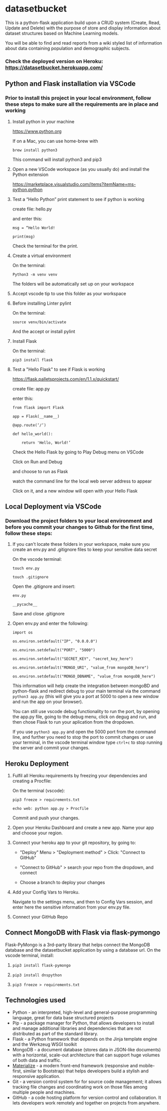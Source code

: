 # datasetbucket

This is a python-flask application build upon a CRUD system (Create, Read, Update and Delete) 
with the purpose of store and display information about dataset structures based on Machine Learning models.

You will be able to find and read reports from a wiki styled list of information 
about data containing population and demographic subjects.

### Check the deployed version on Heroku: https://datasetbucket.herokuapp.com/

## Python and Flask installation via VSCode

### Prior to install this project in your local environment, follow these steps to make sure all the requirements are in place and working

1. Install python in your machine

    https://www.python.org

    If on a Mac, you can use home-brew with 

    `brew install python3`

    This command will install python3 and pip3

2. Open a new VSCode workspace (as you usually do) and install the Python extension

    https://marketplace.visualstudio.com/items?itemName=ms-python.python

3. Test a “Hello Python” print statement to see if python is working

    create file: hello.py

    and enter this:

    `msg = “Hello World!`

    `print(msg)`

    Check the terminal for the print.

4. Create a virtual environment

    On the terminal:

    `Python3 -m venv venv`

    The folders will be automatically set up on your workspace

5. Accept vscode tip to use this folder as your workspace

6. Before installing Linter pylint

    On the terminal:

    ` source venv/bin/activate `

    And the accept or install pylint

7. Install Flask

    On the terminal:

    ` pip3 install flask `

8. Test a "Hello Flask" to see if Flask is working

    https://flask.palletsprojects.com/en/1.1.x/quickstart/

    create file: app.py

    enter this:

    `from flask import Flask`

    `app = Flask(__name__)`


    `@app.route(‘/‘)`

    `def hello_world():`

    `    return 'Hello, World!’`

    Check the Hello Flask by going to Play Debug menu on VSCode

    Click on Run and Debug

    and choose to run as Flask

    watch the command line for the local web server address to appear

    Click on it, and a new window will open with your Hello Flask

## Local Deployment via VSCode
### Download the project folders to your local environment and before you commit your changes to Github for the first time, follow these steps:

1. If you can't locate these folders in your workspace, make sure you create an env.py and .gitignore files to keep your sensitive data secret

    On the vscode terminal:

    `touch env.py`

    `touch .gitignore`

    Open the .gitignore and insert:

    `env.py`

    `__pycache__`

    Save and close .gitignore

2. Open env.py and enter the following:

    `import os`

    `os.environ.setdefault("IP", "0.0.0.0")`

    `os.environ.setdefault("PORT", "5000")`

    `os.environ.setdefault("SECRET_KEY", "secret_key_here")`

    `os.environ.setdefault("MONGO_URI", "value_from mongoDB_here")`

    `os.environ.setdefault("MONGO_DBNAME", "value_from mongoDB_here")`

    This information will help create the integration between mongoBD and python-flask and redirect debug to your main terminal via the command `python3 app.py` (this will give you a port at 5000 to open a new window and run the app on your browser). 
    
    You can still use vscode debug functionality to run the port, by opening the app.py file, going to the debug menu, click on degug and run, and then chose Flask to run your aplication from the dropdown.
    
    If you use `python3 app.py` and open the 5000 port from the command line, and further you need to stop the port to commit changes or use your terminal, in the vscode terminal window type `ctrl+c` to stop running the server and commit your changes.

## Heroku Deployment

1. Fulfil all Heroku requirements by freezing your dependencies and creating a Procfile:

    On the terminal (vscode):

    `pip3 freeze > requirements.txt`

    `echo web: python app.py > Procfile`

    Commit and push your changes.

2. Open your Heroku Dashboard and create a new app. Name your app and choose your region.

3. Connect your heroku app to your git repository, by going to:

    - "Deploy" Menu > "Deployment method" > Click: "Connect to GitHub"

    - "Connect to GitHub" > search your repo from the dropdown, and connect

    - Choose a branch to deploy your changes

4. Add your Config Vars to Heroku.

    Navigate to the settings menu, and then to Config Vars session, and enter here the sensitive information from your env.py file.

5. Connect your GitHub Repo

## Connect MongoDB with Flask via flask-pymongo

Flask-PyMongo is a 3rd-party library that helps connect the MongoDB database and the datasetbucket application by using a database url. On the vscode terminal, install:

1. `pip3 install flask-pymongo`

2. `pip3 install dnspython`

3. `pip3 freeze > requirements.txt`


## Technologies used

- Python - an interpreted, high-level and general-purpose programming language, great for data base structured projects
- Pip - a package manager for Python, that allows developers to install and manage additional libraries and dependencies that are not distributed as part of the standard library.
- Flask - a Python framework that depends on the Jinja template engine and the Werkzeug WSGI toolkit
- MongoDB - a document database (stores data in JSON-like documents) with a horizontal, scale-out architecture that can support huge volumes of both data and traffic.
- [Materialize](https://materializecss.com/) - a modern front-end framework (responsive and mobile-first, similar to Bootstrap) that helps developers build a stylish and responsive application.
- Git - a version control system for for source code management; it allows tracking file changes and coordinating work on those files among multiple people and machines.
- GitHub - a code hosting platform for version control and collaboration. It lets developers work remotely and together on projects from anywhere.
